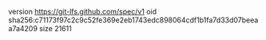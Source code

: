 version https://git-lfs.github.com/spec/v1
oid sha256:c71173f97c2c9c52fe369e2eb1743edc898064cdf1b1fa7d33d07beeaa7a4209
size 21611
